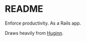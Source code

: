 # README

Enforce productivity. As a Rails app.

Draws heavily from [Huginn](https://github.com/cantino/huginn).
